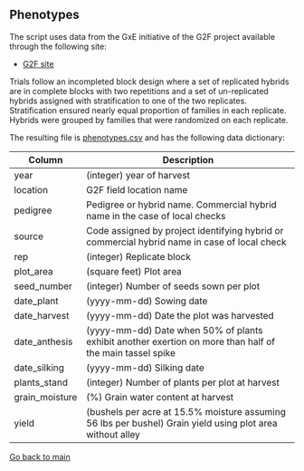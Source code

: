 ## Phenotypes

The script uses data from the GxE initiative of the G2F project available through the following site:
 - [G2F site](https://www.genomes2fields.org/resources/)

Trials follow an incompleted block design where a set of replicated hybrids are in complete blocks with two repetitions and a set of un-replicated hybrids assigned with stratification to one of the two replicates. Stratification ensured nearly equal proportion of families in each replicate. Hybrids were grouped by families that were randomized on each replicate.

The resulting file is [phenotypes.csv](https://github.com/QuantGen/G2F_RESOURCES/blob/main/Data/OutputFiles/phenotypes.csv) and has the following data dictionary:

|Column|Description|
|------|-----------|
|year| (integer) year of harvest |
|location| G2F field location name |
|pedigree| Pedigree or hybrid name. Commercial hybrid name in the case of local checks |
|source| Code assigned by project identifying hybrid or commercial hybrid name in case of local check |
|rep| (integer) Replicate block |
|plot_area| (square feet) Plot area |
|seed_number| (integer) Number of seeds sown per plot |
|date_plant| (yyyy-mm-dd) Sowing date |
|date_harvest| (yyyy-mm-dd) Date the plot was harvested |
|date_anthesis| (yyyy-mm-dd) Date when 50% of plants exhibit another exertion on more than half of the main tassel spike |
|date_silking| (yyyy-mm-dd) Silking date |
|plants_stand| (integer) Number of plants per plot at harvest |
|grain_moisture| (%) Grain water content at harvest |
|yield| (bushels per acre at 15.5% moisture assuming 56 lbs per bushel) Grain yield using plot area without alley |

[Go back to main](https://github.com/QuantGen/G2F_RESOURCES)
